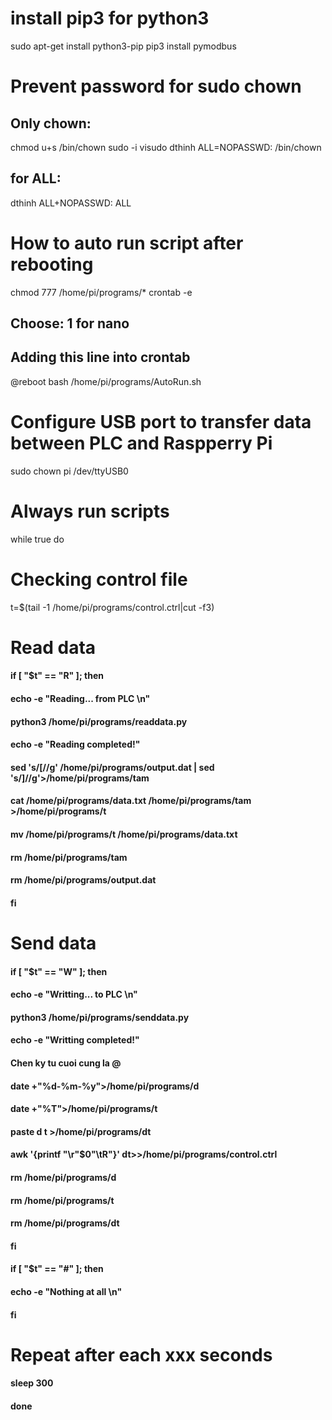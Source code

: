 # install pip3 for python3
sudo apt-get install python3-pip
pip3 install pymodbus

# Prevent password for sudo chown

## Only chown:
chmod u+s /bin/chown
sudo -i
visudo
dthinh ALL=NOPASSWD: /bin/chown

## for ALL:
dthinh ALL+NOPASSWD: ALL

# How to auto run script after rebooting
chmod 777 /home/pi/programs/*
crontab -e

## Choose: 1 for nano
## Adding this line into crontab
@reboot bash /home/pi/programs/AutoRun.sh

# Configure USB port to transfer data between PLC and Raspperry Pi 
sudo chown pi /dev/ttyUSB0

# Always run scripts
while true
do

# Checking control file
t=$(tail -1 /home/pi/programs/control.ctrl|cut -f3)

# Read data
#### if [ "$t" == "R" ]; then
#### echo -e "Reading... from PLC \n"
#### python3 /home/pi/programs/readdata.py
#### echo -e "Reading completed!"
#### sed 's/\[//g' /home/pi/programs/output.dat | sed 's/\]//g'>/home/pi/programs/tam
#### cat /home/pi/programs/data.txt /home/pi/programs/tam >/home/pi/programs/t
#### mv /home/pi/programs/t /home/pi/programs/data.txt
#### rm /home/pi/programs/tam
#### rm /home/pi/programs/output.dat
#### fi

# Send data
#### if [ "$t" == "W" ]; then
#### echo -e "Writting... to PLC \n"
#### python3 /home/pi/programs/senddata.py
#### echo -e "Writting completed!"
#### Chen ky tu cuoi cung la @
#### date +"%d-%m-%y">/home/pi/programs/d
#### date +"%T">/home/pi/programs/t
#### paste d t >/home/pi/programs/dt
#### awk '{printf "\r"$0"\tR"}' dt>>/home/pi/programs/control.ctrl
#### rm /home/pi/programs/d
#### rm /home/pi/programs/t
#### rm /home/pi/programs/dt
#### fi

#### if [ "$t" == "#" ]; then
#### echo -e "Nothing at all \n"
#### fi

# Repeat after each xxx seconds
#### sleep 300
#### done
